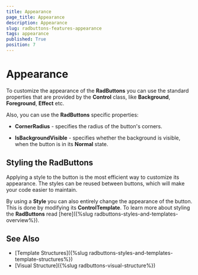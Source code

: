 ```yaml
---
title: Appearance
page_title: Appearance
description: Appearance
slug: radbuttons-features-appearance
tags: appearance
published: True
position: 7
---
```


# Appearance

To customize the appearance of the __RadButtons__ you can use the standard properties that are provided by the __Control__ class, like __Background__, __Foreground__, __Effect__ etc.

Also, you can use the __RadButtons__ specific properties:

* __CornerRadius__ - specifies the radius of the button's corners.

* __IsBackgroundVisible__ - specifies whether the background is visible, when the button is in its __Normal__ state.

## Styling the RadButtons

Applying a style to the button is the most efficient way to customize its appearance. The styles can be reused between buttons, which will make your code easier to maintain.

By using a __Style__ you can also entirely change the appearance of the button. This is done by modifying its __ControlTemplate__. To learn more about styling the __RadButtons__ read [here]({%slug radbuttons-styles-and-templates-overview%}).

## See Also
 * [Template Structures]({%slug radbuttons-styles-and-templates-template-structures%})
 * [Visual Structure]({%slug radbuttons-visual-structure%})
